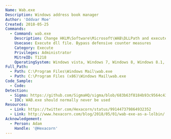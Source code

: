 ```yaml
---
Name: Wab.exe
Description: Windows address book manager
Author: 'Oddvar Moe'
Created: 2018-05-25
Commands:
  - Command: wab.exe
    Description: Change HKLM\Software\Microsoft\WAB\DLLPath and execute DLL of choice
    Usecase: Execute dll file. Bypass defensive counter measures
    Category: Execute
    Privileges: Administrator
    MitreID: T1218
    OperatingSystem: Windows vista, Windows 7, Windows 8, Windows 8.1, Windows 10, Windows 11
Full_Path:
  - Path: C:\Program Files\Windows Mail\wab.exe
  - Path: C:\Program Files (x86)\Windows Mail\wab.exe
Code_Sample:
  - Code:
Detection:
  - Sigma: https://github.com/SigmaHQ/sigma/blob/683b63f8184b93c9564c4310d10c571cbe367e1e/rules/windows/registry/registry_set/registry_set_wab_dllpath_reg_change.yml
  - IOC: WAB.exe should normally never be used
Resources:
  - Link: https://twitter.com/Hexacorn/status/991447379864932352
  - Link: http://www.hexacorn.com/blog/2018/05/01/wab-exe-as-a-lolbin/
Acknowledgement:
  - Person: Adam
    Handle: '@Hexacorn'
---
```

